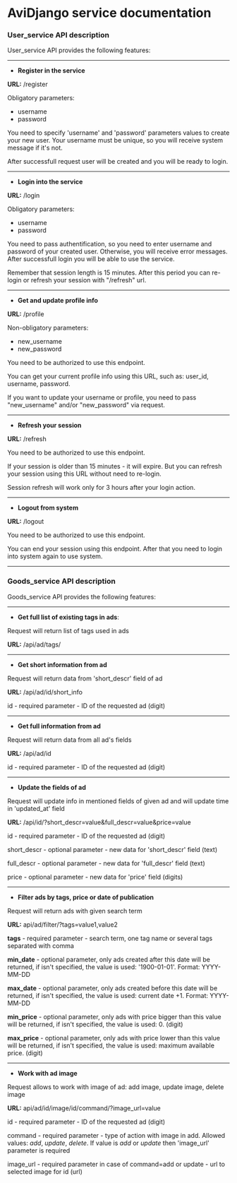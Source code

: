 # AviDjango service documentation

### User_service API description
User_service API provides the following features:
<hr/>

* **Register in the service**

**URL:**  /register

Obligatory parameters:
- username
- password

You need to specify 'username' and 'password' parameters values 
to create your new user.
Your username must be unique, 
so you will receive system message if it's not.

After successfull request user will be created 
and you will be ready to login.

<hr/>

* **Login into the service**

**URL:**  /login

Obligatory parameters:
- username
- password

You need to pass authentification, so you need to enter
username and password of your created user. Otherwise, you
will receive error messages.
After successfull login you will be able to use the service.

Remember that session length is 15 minutes. 
After this period you can re-login 
or refresh your session with "/refresh" url.

<hr/>

* **Get and update profile info**

**URL:**  /profile

Non-obligatory parameters:
- new_username
- new_password

You need to be authorized to use this endpoint.

You can get your current profile info using this URL, such as:
user_id, username, password.

If you want to update your username or profile, 
you need to pass "new_username" and/or "new_password" 
via request.

<hr/>

* **Refresh your session**

**URL:**  /refresh

You need to be authorized to use this endpoint.

If your session is older than 15 minutes - 
it will expire. But you can refresh your session
using this URL without need to re-login.

Session refresh will work only for 
3 hours after your login action.
<hr/>

* **Logout from system**

**URL:**  /logout

You need to be authorized to use this endpoint.

You can end your session using this endpoint.
After that you need to login into system again 
to use system.

<hr/>

### Goods_service API description

Goods_service API provides the following features:
<hr/>

* **Get full list of existing tags in ads**:

Request will return list of tags used in ads

**URL:** /api/ad/tags/
<hr/>

* **Get short information from ad**

Request will return data from 'short_descr' field of ad

**URL:** /api/ad/id/short_info

id - required parameter - ID of the requested ad (digit)
<hr/>

* **Get full information from ad**

Request will return data from all ad's fields

**URL:** /api/ad/id

id - required parameter - ID of the requested ad (digit)
<hr/>

* **Update the fields of ad**

Request will update info in mentioned fields of given ad
and will update time in 'updated_at' field

**URL:** /api/id/?short_descr=value&full_descr=value&price=value

id - required parameter - ID of the requested ad (digit)

short_descr - optional parameter - new data for 
'short_descr' field (text)

full_descr - optional parameter - new data for 
'full_descr' field (text)

price - optional parameter - new data for 
'price' field (digits)
<hr/>

* **Filter ads by tags, price or date of publication**

Request will return ads with given search term

**URL:** api/ad/filter/?tags=value1,value2

**tags** - required parameter - search term, one tag name 
or several tags separated with comma

**min_date** - optional parameter, only ads created after 
this date will be returned,
if isn't specified, the value is used: '1900-01-01'.
Format: YYYY-MM-DD

**max_date** - optional parameter, only ads created before 
this date will be returned,
if isn't specified, the value is used: current date +1.
Format: YYYY-MM-DD

**min_price** - optional parameter, only ads with price 
bigger than this value will be returned,
if isn't specified, the value is used: 0.
(digit)

**max_price** - optional parameter, only ads with price
lower than this value will be returned,
if isn't specified, the value is used: 
maximum available price.
(digit)
<hr>

* **Work with ad image**

Request allows to work with image of ad: add image, 
update image, delete image

**URL:** api/ad/id/image/id/command/?image_url=value

id - required parameter - ID of the requested ad (digit)

command - required parameter - type of action with image
in add. Allowed values: _add_, _update_, _delete_.
If value is _add_ or _update_ then 'image_url' parameter
 is required
 
image_url - required parameter in case of command=add
 or update - url to selected image for id (url)
